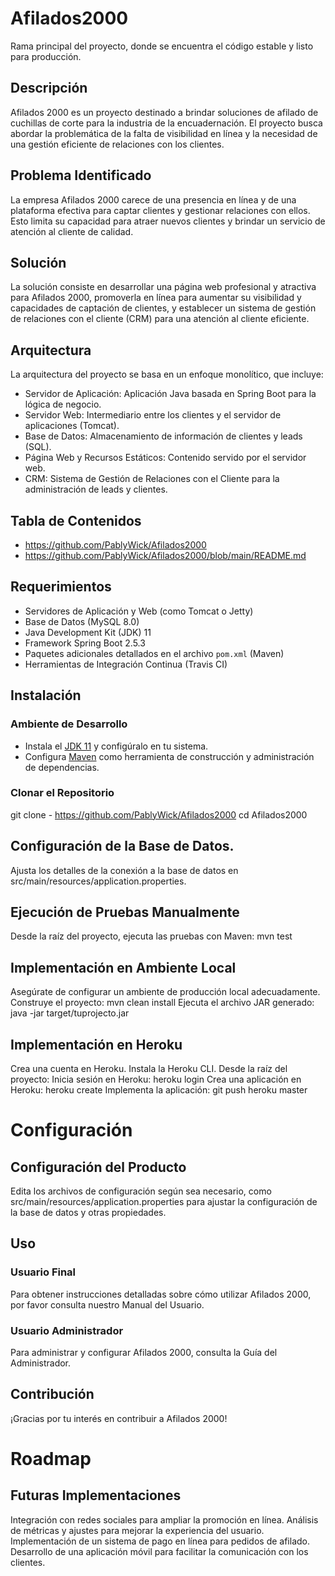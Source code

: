 # Afilados2000

Rama principal del proyecto, donde se encuentra el código estable y listo para producción.


## Descripción

Afilados 2000 es un proyecto destinado a brindar soluciones de afilado de cuchillas de corte para la industria de la encuadernación. El proyecto busca abordar la problemática de la falta de visibilidad en línea y la necesidad de una gestión eficiente de relaciones con los clientes.

## Problema Identificado

La empresa Afilados 2000 carece de una presencia en línea y de una plataforma efectiva para captar clientes y gestionar relaciones con ellos. Esto limita su capacidad para atraer nuevos clientes y brindar un servicio de atención al cliente de calidad.

## Solución

La solución consiste en desarrollar una página web profesional y atractiva para Afilados 2000, promoverla en línea para aumentar su visibilidad y capacidades de captación de clientes, y establecer un sistema de gestión de relaciones con el cliente (CRM) para una atención al cliente eficiente.

## Arquitectura

La arquitectura del proyecto se basa en un enfoque monolítico, que incluye:

- Servidor de Aplicación: Aplicación Java basada en Spring Boot para la lógica de negocio.
- Servidor Web: Intermediario entre los clientes y el servidor de aplicaciones (Tomcat).
- Base de Datos: Almacenamiento de información de clientes y leads (SQL).
- Página Web y Recursos Estáticos: Contenido servido por el servidor web.
- CRM: Sistema de Gestión de Relaciones con el Cliente para la administración de leads y clientes.

## Tabla de Contenidos

- https://github.com/PablyWick/Afilados2000
- https://github.com/PablyWick/Afilados2000/blob/main/README.md

## Requerimientos

- Servidores de Aplicación y Web (como Tomcat o Jetty)
- Base de Datos (MySQL 8.0)
- Java Development Kit (JDK) 11
- Framework Spring Boot 2.5.3
- Paquetes adicionales detallados en el archivo `pom.xml` (Maven)
- Herramientas de Integración Continua (Travis CI)

## Instalación

### Ambiente de Desarrollo

- Instala el [JDK 11](https://www.oracle.com/java/technologies/javase-jdk11-downloads.html) y configúralo en tu sistema.
- Configura [Maven](https://maven.apache.org/download.cgi) como herramienta de construcción y administración de dependencias.

### Clonar el Repositorio

git clone - https://github.com/PablyWick/Afilados2000
cd Afilados2000

## Configuración de la Base de Datos.
Ajusta los detalles de la conexión a la base de datos en src/main/resources/application.properties.

## Ejecución de Pruebas Manualmente
Desde la raíz del proyecto, ejecuta las pruebas con Maven: mvn test

## Implementación en Ambiente Local
Asegúrate de configurar un ambiente de producción local adecuadamente.
Construye el proyecto: mvn clean install
Ejecuta el archivo JAR generado: java -jar target/tuprojecto.jar

## Implementación en Heroku
Crea una cuenta en Heroku.
Instala la Heroku CLI.
Desde la raíz del proyecto:
Inicia sesión en Heroku: heroku login
Crea una aplicación en Heroku: heroku create
Implementa la aplicación: git push heroku master

# Configuración

## Configuración del Producto
Edita los archivos de configuración según sea necesario, como src/main/resources/application.properties para ajustar la configuración de la base de datos y otras propiedades.

## Uso

### Usuario Final

Para obtener instrucciones detalladas sobre cómo utilizar Afilados 2000, por favor consulta nuestro Manual del Usuario.

### Usuario Administrador

Para administrar y configurar Afilados 2000, consulta la Guía del Administrador.

## Contribución

¡Gracias por tu interés en contribuir a Afilados 2000!

# Roadmap

## Futuras Implementaciones

Integración con redes sociales para ampliar la promoción en línea.
Análisis de métricas y ajustes para mejorar la experiencia del usuario.
Implementación de un sistema de pago en línea para pedidos de afilado.
Desarrollo de una aplicación móvil para facilitar la comunicación con los clientes.
